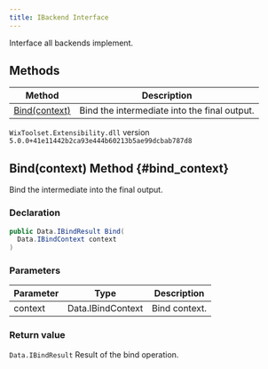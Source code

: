 ```yaml
---
title: IBackend Interface
---
```

Interface all backends implement.
## Methods
| Method | Description |
| ------ | ----------- |
| [Bind(context)](#bind_context) | Bind the intermediate into the final output. |
`WixToolset.Extensibility.dll` version `5.0.0+41e11442b2ca93e444b60213b5ae99dcbab787d8`
## Bind(context) Method {#bind_context}
Bind the intermediate into the final output.
### Declaration
```cs
public Data.IBindResult Bind(
  Data.IBindContext context
)
```
### Parameters
| Parameter | Type | Description |
| --------- | ---- | ----------- |
| context | Data.IBindContext | Bind context. |
### Return value
`Data.IBindResult` Result of the bind operation.
